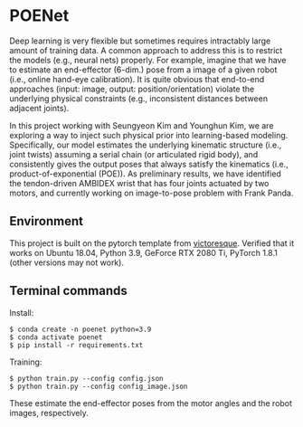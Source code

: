 # POENet

Deep learning is very flexible but sometimes requires intractably large amount of training data.
A common approach to address this is to restrict the models (e.g., neural nets) properly.
For example, imagine that we have to estimate an end-effector (6-dim.) pose from a image of a given robot (i.e., online hand-eye calibration).
It is quite obvious that end-to-end approaches (input: image, output: position/orientation)
violate the underlying physical constraints (e.g., inconsistent distances between adjacent joints).

In this project working with Seungyeon Kim and Younghun Kim, we are exploring a way to inject such physical prior into learning-based modeling.
Specifically, our model estimates the underlying kinematic structure (i.e., joint twists) assuming a serial chain (or articulated rigid body), and
consistently gives the output poses that always satisfy the kinematics (i.e., product-of-exponential (POE)).
As preliminary results, we have identified the tendon-driven AMBIDEX wrist that has four joints actuated by two motors,
and currently working on image-to-pose problem with Frank Panda.

## Environment

This project is built on the pytorch template from [victoresque](https://github.com/victoresque/pytorch-template).
Verified that it works on Ubuntu 18.04, Python 3.9, GeForce RTX 2080 Ti, PyTorch 1.8.1 (other versions may not work).

## Terminal commands

Install:
```
$ conda create -n poenet python=3.9
$ conda activate poenet
$ pip install -r requirements.txt
```

Training:
```
$ python train.py --config config.json
$ python train.py --config config_image.json
```
These estimate the end-effector poses from the motor angles and the robot images, respectively.